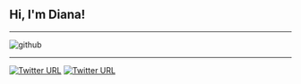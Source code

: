 ## Hi, I'm Diana!

---
![github](https://user-images.githubusercontent.com/114468848/227833815-3661944a-3e1e-4602-89cc-2f0f703f76bb.gif)



---

 [![Twitter URL](https://img.shields.io/twitter/url?label=Twitter&style=social&url=https%3A%2F%2Ftwitter.com%2Fdianariosram)](https://twitter.com/dianariosram)
 [![Twitter URL](https://img.shields.io/twitter/url?color=blue&label=Linkedin&logo=%230A66C2&logoColor=blue&style=social&url=https%3A%2F%2Fwww.linkedin.com%2Fin%2Fdianariosram%2F)](https://www.linkedin.com/in/dianariosram/)


<!--
![github portada](https://user-images.githubusercontent.com/114468848/227756830-2764308b-3724-4f3b-8f86-c4ad0bd977d4.png)

![github_portada-removebg-preview](https://user-images.githubusercontent.com/114468848/227757195-36b61e09-9495-49b5-8915-710e99e712ad.png)
-->






<!--
**dianariosramirez/dianariosramirez** is a ✨ _special_ ✨ repository because its `README.md` (this file) appears on your GitHub profile.

Here are some ideas to get you started:

- 🔭 I’m currently working on ...
- 🌱 I’m currently learning ...
- 👯 I’m looking to collaborate on ...
- 🤔 I’m looking for help with ...
- 💬 Ask me about ...
- 📫 How to reach me: ...
- 😄 Pronouns: ...
- ⚡ Fun fact: ...
-->
